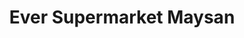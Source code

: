 ---
title: "Ever Supermarket Maysan"
url: /valenzuela/ever-supermarket-maysan/
shop: supermarket
---